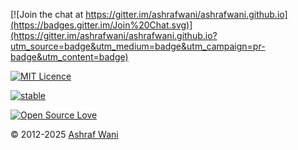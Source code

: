 [![Join the chat at https://gitter.im/ashrafwani/ashrafwani.github.io](https://badges.gitter.im/Join%20Chat.svg)](https://gitter.im/ashrafwani/ashrafwani.github.io?utm_source=badge&utm_medium=badge&utm_campaign=pr-badge&utm_content=badge)

[![MIT Licence](https://badges.frapsoft.com/os/mit/mit.svg?v=103)](https://opensource.org/licenses/mit-license.php)

[![stable](http://badges.github.io/stability-badges/dist/stable.svg)](http://github.com/badges/stability-badges)

[![Open Source Love](https://badges.frapsoft.com/os/v1/open-source.png?v=103)](https://github.com/ellerbrock/open-source-badge/)

© 2012-2025 [Ashraf Wani](http://ashrafwani.github.io/)
